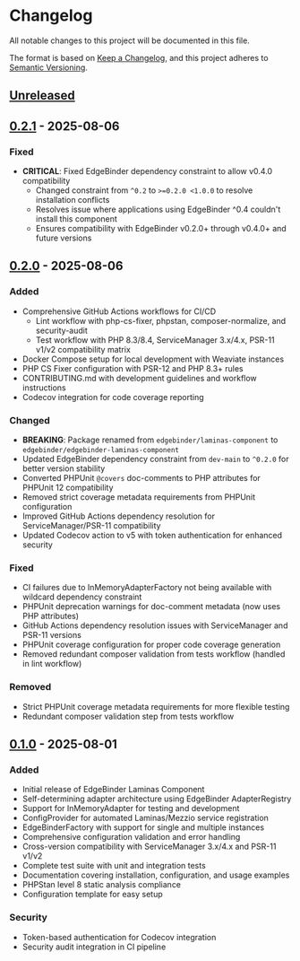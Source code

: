 # Changelog

All notable changes to this project will be documented in this file.

The format is based on [Keep a Changelog](https://keepachangelog.com/en/1.0.0/),
and this project adheres to [Semantic Versioning](https://semver.org/spec/v2.0.0.html).

## [Unreleased]

## [0.2.1] - 2025-08-06

### Fixed
- **CRITICAL**: Fixed EdgeBinder dependency constraint to allow v0.4.0 compatibility
  - Changed constraint from `^0.2` to `>=0.2.0 <1.0.0` to resolve installation conflicts
  - Resolves issue where applications using EdgeBinder ^0.4 couldn't install this component
  - Ensures compatibility with EdgeBinder v0.2.0+ through v0.4.0+ and future versions

## [0.2.0] - 2025-08-06

### Added
- Comprehensive GitHub Actions workflows for CI/CD
  - Lint workflow with php-cs-fixer, phpstan, composer-normalize, and security-audit
  - Test workflow with PHP 8.3/8.4, ServiceManager 3.x/4.x, PSR-11 v1/v2 compatibility matrix
- Docker Compose setup for local development with Weaviate instances
- PHP CS Fixer configuration with PSR-12 and PHP 8.3+ rules
- CONTRIBUTING.md with development guidelines and workflow instructions
- Codecov integration for code coverage reporting

### Changed
- **BREAKING**: Package renamed from `edgebinder/laminas-component` to `edgebinder/edgebinder-laminas-component`
- Updated EdgeBinder dependency constraint from `dev-main` to `^0.2.0` for better version stability
- Converted PHPUnit `@covers` doc-comments to PHP attributes for PHPUnit 12 compatibility
- Removed strict coverage metadata requirements from PHPUnit configuration
- Improved GitHub Actions dependency resolution for ServiceManager/PSR-11 compatibility
- Updated Codecov action to v5 with token authentication for enhanced security

### Fixed
- CI failures due to InMemoryAdapterFactory not being available with wildcard dependency constraint
- PHPUnit deprecation warnings for doc-comment metadata (now uses PHP attributes)
- GitHub Actions dependency resolution issues with ServiceManager and PSR-11 versions
- PHPUnit coverage configuration for proper code coverage generation
- Removed redundant composer validation from tests workflow (handled in lint workflow)

### Removed
- Strict PHPUnit coverage metadata requirements for more flexible testing
- Redundant composer validation step from tests workflow

## [0.1.0] - 2025-08-01

### Added
- Initial release of EdgeBinder Laminas Component
- Self-determining adapter architecture using EdgeBinder AdapterRegistry
- Support for InMemoryAdapter for testing and development
- ConfigProvider for automated Laminas/Mezzio service registration
- EdgeBinderFactory with support for single and multiple instances
- Comprehensive configuration validation and error handling
- Cross-version compatibility with ServiceManager 3.x/4.x and PSR-11 v1/v2
- Complete test suite with unit and integration tests
- Documentation covering installation, configuration, and usage examples
- PHPStan level 8 static analysis compliance
- Configuration template for easy setup

### Security
- Token-based authentication for Codecov integration
- Security audit integration in CI pipeline

[Unreleased]: https://github.com/EdgeBinder/edgebinder-laminas-component/compare/v0.2.1...HEAD
[0.2.1]: https://github.com/EdgeBinder/edgebinder-laminas-component/compare/v0.2.0...v0.2.1
[0.2.0]: https://github.com/EdgeBinder/edgebinder-laminas-component/compare/v0.1.0...v0.2.0
[0.1.0]: https://github.com/EdgeBinder/edgebinder-laminas-component/releases/tag/v0.1.0
